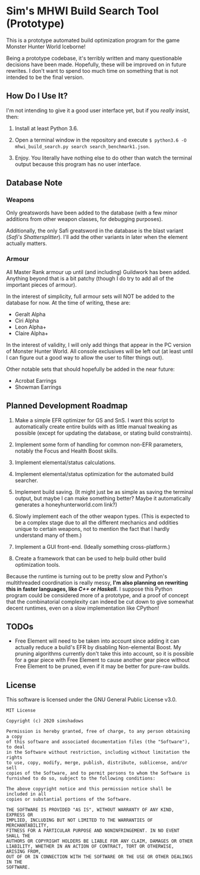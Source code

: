# Sim's MHWI Build Search Tool (Prototype)

This is a prototype automated build optimization program for the game Monster Hunter World Iceborne!

Being a prototype codebase, it's terribly written and many questionable decisions have been made. Hopefully, these will be improved on in future rewrites. I don't want to spend too much time on something that is not intended to be the final version.

## How Do I Use It?

I'm not intending to give it a good user interface yet, but if you *really* insist, then:

1) Install at least Python 3.6.

2) Open a terminal window in the repository and execute `$ python3.6 -O mhwi_build_search.py search search_benchmark1.json`.

3) Enjoy. You literally have nothing else to do other than watch the terminal output because this program has no user interface.

## Database Note

### Weapons

Only greatswords have been added to the database (with a few minor additions from other weapon classes, for debugging purposes).

Additionally, the only Safi greatsword in the database is the blast variant (*Safi's Shattersplitter*). I'll add the other variants in later when the element actually matters.

### Armour

All Master Rank armour up until (and including) Guildwork has been added. Anything beyond that is a bit patchy (though I do try to add all of the important pieces of armour).

In the interest of simplicity, full armour sets will NOT be added to the database for now. At the time of writing, these are:

- Geralt Alpha
- Ciri Alpha
- Leon Alpha+
- Claire Alpha+

In the interest of validity, I will only add things that appear in the PC version of Monster Hunter World. All console exclusives will be left out (at least until I can figure out a good way to allow the user to filter things out).

Other notable sets that should hopefully be added in the near future:

- Acrobat Earrings
- Showman Earrings

## Planned Development Roadmap

1) Make a simple EFR optimizer for GS and SnS. I want this script to automatically create entire builds with as little manual tweaking as possible (except for updating the database, or stating build constraints).

2) Implement some form of handling for common non-EFR parameters, notably the Focus and Health Boost skills.

3) Implement elemental/status calculations.

4) Implement elemental/status optimization for the automated build searcher.

5) Implement build saving. (It might just be as simple as saving the terminal output, but maybe I can make something better? Maybe it automatically generates a honeyhunterworld.com link?)

6) Slowly implement each of the other weapon types. (This is expected to be a complex stage due to all the different mechanics and oddities unique to certain weapons, not to mention the fact that I hardly understand many of them.)

7) Implement a GUI front-end. (Ideally something cross-platform.)

8) Create a framework that can be used to help build other build optimization tools.

Because the runtime is turning out to be pretty slow and Python's multithreaded coordination is really messy, **I'm also planning on rewriting this in faster languages, like *C++* or *Haskell*.** I suppose this Python program could be considered more of a prototype, and a proof of concept that the combinatorial complexity can indeed be cut down to give somewhat decent runtimes, even on a slow implementation like CPython!

## TODOs

- Free Element will need to be taken into account since adding it can actually reduce a build's EFR by disabling Non-elemental Boost. My pruning algorithms currently don't take this into account, so it is possible for a gear piece with Free Element to cause another gear piece without Free Element to be pruned, even if it may be better for pure-raw builds.

## License

This software is licensed under the GNU General Public License v3.0.

```
MIT License

Copyright (c) 2020 simshadows

Permission is hereby granted, free of charge, to any person obtaining a copy
of this software and associated documentation files (the "Software"), to deal
in the Software without restriction, including without limitation the rights
to use, copy, modify, merge, publish, distribute, sublicense, and/or sell
copies of the Software, and to permit persons to whom the Software is
furnished to do so, subject to the following conditions:

The above copyright notice and this permission notice shall be included in all
copies or substantial portions of the Software.

THE SOFTWARE IS PROVIDED "AS IS", WITHOUT WARRANTY OF ANY KIND, EXPRESS OR
IMPLIED, INCLUDING BUT NOT LIMITED TO THE WARRANTIES OF MERCHANTABILITY,
FITNESS FOR A PARTICULAR PURPOSE AND NONINFRINGEMENT. IN NO EVENT SHALL THE
AUTHORS OR COPYRIGHT HOLDERS BE LIABLE FOR ANY CLAIM, DAMAGES OR OTHER
LIABILITY, WHETHER IN AN ACTION OF CONTRACT, TORT OR OTHERWISE, ARISING FROM,
OUT OF OR IN CONNECTION WITH THE SOFTWARE OR THE USE OR OTHER DEALINGS IN THE
SOFTWARE.
```


